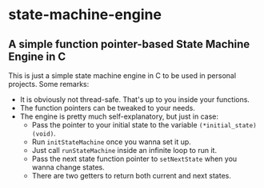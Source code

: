 # state-machine-engine
## A simple function pointer-based State Machine Engine in C

This is just a simple state machine engine in C to be used in personal projects. Some remarks:

* It is obviously not thread-safe. That's up to you inside your functions.
* The function pointers can be tweaked to your needs.
* The engine is pretty much self-explanatory, but just in case:
    * Pass the pointer to your initial state to the variable `(*initial_state)(void)`.
    * Run `initStateMachine` once you wanna set it up.
    * Just call `runStateMachine` inside an infinite loop to run it.
    * Pass the next state function pointer to `setNextState` when you wanna change states.
    * There are two getters to return both current and next states.
